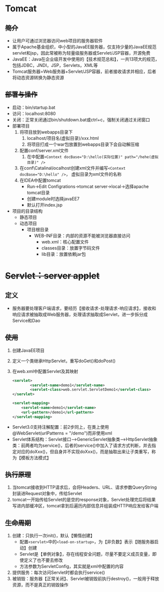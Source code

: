 # Tomcat

## ~~简介~~

- 让用户可通过浏览器访问web项目的服务器软件
- 属于Apache基金组织，中小型的JavaEE服务器，仅支持少量的JavaEE规范servlet和jsp，因此常被称为轻量级服务器或Servlet/JSP容器，开源免费
- JavaEE：Java在企业级开发中使用的【技术规范总和】，一共13项大的规范，包括JDBC，JNDI，JSP，Servlets，XML等
- Tomcat服务器=Web服务器+Servlet/JSP容器，前者接收请求并相应，后者将动态资源转换为静态资源

## ~~部署与操作~~

- 启动：bin/startup.bat
- 访问：localhost:8080
- 关闭：正常关闭通过bin/shutdown.bat或ctrl+c，强制关闭通过关闭窗口
- 部署项目
  1. 将项目放到webapps目录下
     1. localhost/项目名(虚拟目录)/xxx.html
     2. 将项目打成一个war包放置到webapps目录下会自动解压缩
  2. 配置conf/server.xml文件
     1. 在<Host>中配置`<Context docBase="D:\hello(实际位置)" path="/hehe(虚拟目录)" />`
  3. 在conf\Catalina\localhost创建xml文件并编写`<Context docBase="D:\hello" />`， 虚拟目录为xml文件的名称
  4. 在IDEA中配置tomcat
     - Run->Edit Configrations->tomcat server->local->选择apache tomcat目录
     - 创建module时选择javaEE7
     - 默认打开index.jsp
- 项目的目录结构
  - 静态项目
  - 动态项目
    - 项目根目录
      - WEB-INF目录：内部的资源不能被浏览器直接访问
        - web.xml：核心配置文件
        - classes目录：放置字节码文件
        - lib目录：放置依赖jar包

# ~~Servlet：server applet~~

## 定义

- 服务器要处理客户端请求，要经历【接收请求-处理请求-响应请求】，接收和响应请求被抽取成Web服务器，处理请求抽取成Servlet，进一步拆分成Service和Dao

## ~~使用~~

1. 创建JavaEE项目

2. 定义一个类继承HttpServlet，重写doGet()和doPost()

3. 在web.xml中配置Servlet及其映射

   ```xml
   <servlet>
           <servlet-name>demo1</servlet-name>
           <servlet-class>web.servlet.ServletDemo1</servlet-class>
   </servlet>
   
   <servlet-mapping>
       <servlet-name>demo1</servlet-name>
       <url-pattern>/demo1</url-pattern>
   </servlet-mapping>
   ```

- Servlet3.0支持注解配置：前2步同上，在类上使用@WebServlet(urlPatterns = "/demo")而非使用xml
- Servlet体系结构：Servlet接口-->GenericServlet抽象类-->HttpServlet抽象类：前两者均为service()，后者的service()中加入了请求方式判断，并去指定对应的doXxx()，但自身并不实现doXxx()，而是抽取出来让子类重写，称为【模板方法模式】

## ~~执行原理~~

1. 当tomcat接收到HTTP请求后，会将Headers、URL、请求参数QueryString封装进Request对象中，传给Servlet
2. tomcat一开始传给Servlet的是空的response对象，Servlet处理完后将结果写进内部缓冲区，tomcat拿到后遍历内部信息并组装成HTTP响应发给客户端

## ~~生命周期~~

1. 创建：只执行一次init()，默认【懒惰创建】
   - 配置`<servlet>`中的`<load-on-startup>`，为【非负数】表示【随服务器启动】创建
   - Servlet是【单例对象】，存在线程安全问题，尽量不要定义成员变量，即使定义了也不要去修改
   - 方法参数为ServletConfig，其实就是xml中配置的内容
2. 提供服务：每次访问Servlet时都会执行service()
3. 被销毁：服务器【正常关闭】、Servlet被销毁前执行destroy()，一般用于释放资源，而不是真正的销毁操作
